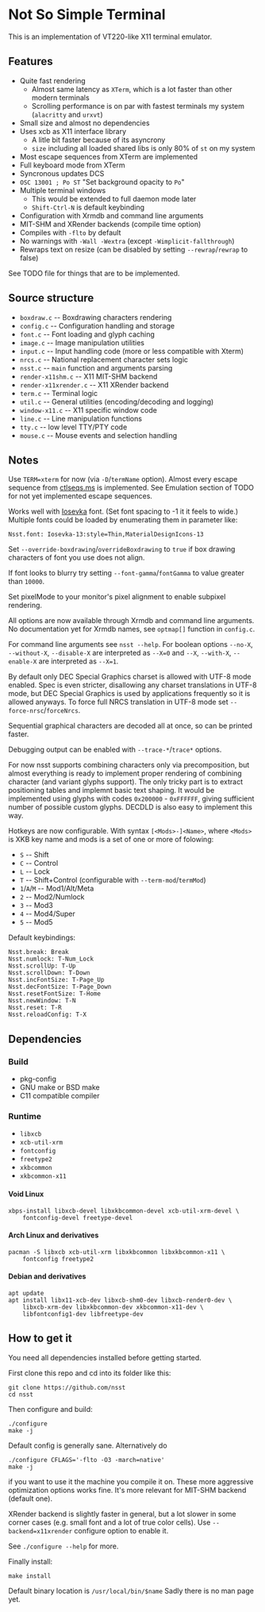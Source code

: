 Not So Simple Terminal
======================
This is an implementation of VT220-like X11 terminal emulator.

## Features
* Quite fast rendering
    * Almost same latency as `XTerm`, which is a lot faster than other modern terminals
    * Scrolling performance is on par with fastest terminals my system (`alacritty` and `urxvt`)
* Small size and almost no dependencies
* Uses xcb as X11 interface library
    * A litle bit faster because of its asyncrony
    * `size` including all loaded shared libs is only 80% of `st` on my system
* Most escape sequences from XTerm are implemented
* Full keyboard mode from XTerm
* Syncronous updates DCS
* `OSC 13001 ; Po ST` "Set background opacity to `Po`"
* Multiple terminal windows
    * This would be extended to full daemon mode later
    * `Shift-Ctrl-N` is default keybinding
* Configuration with Xrmdb and command line arguments
* MIT-SHM and XRender backends (compile time option)
* Compiles with `-flto` by default
* No warnings with `-Wall -Wextra` (except `-Wimplicit-fallthrough`)
* Rewraps text on resize (can be disabled by setting `--rewrap`/`rewrap` to false)

See TODO file for things that are to be implemented.

## Source structure

* `boxdraw.c` -- Boxdrawing characters rendering
* `config.c` -- Configuration handling and storage
* `font.c` -- Font loading and glyph caching
* `image.c` -- Image manipulation utilities
* `input.c` -- Input handling code (more or less compatible with Xterm)
* `nrcs.c` -- National replacement character sets logic
* `nsst.c` -- `main` function and arguments parsing
* `render-x11shm.c` -- X11 MIT-SHM backend
* `render-x11xrender.c` -- X11 XRender backend
* `term.c` -- Terminal logic
* `util.c` -- General utilities (encoding/decoding and logging)
* `window-x11.c` -- X11 specific window code
* `line.c` -- Line manipulation functions
* `tty.c` -- low level TTY/PTY code
* `mouse.c` -- Mouse events and selection handling

## Notes

Use `TERM=xterm` for now (via `-D`/`termName` option). Almost every escape sequence from [ctlseqs.ms](https://invisible-island.net/xterm/ctlseqs/ctlseqs.html) is implemented.
See Emulation section of TODO for not yet implemented escape sequences.

Works well with [Iosevka](https://github.com/be5invis/Iosevka) font. (Set font spacing to -1 it it feels to wide.)
Multiple fonts could be loaded by enumerating them in parameter like:

    Nsst.font: Iosevka-13:style=Thin,MaterialDesignIcons-13

Set `--override-boxdrawing`/`overrideBoxdrawing` to `true` if box drawing characters of font you use does not align.

If font looks to blurry try setting `--font-gamma`/`fontGamma` to value greater than `10000`.

Set pixelMode to your monitor's pixel alignment to enable subpixel rendering.

All options are now available through Xrmdb and command line arguments.
No documentation yet for Xrmdb names, see `optmap[]` function in `config.c`.

For command line arguments see `nsst --help`.
For boolean options `--no-X`, `--without-X`, `--disable-X` are interpreted as `--X=0` and
`--X`, `--with-X`, `--enable-X` are interpreted as `--X=1`.

By default only DEC Special Graphics charset is allowed with UTF-8 mode enabled.
Spec is even stricter, disallowing any charset translations in UTF-8 mode, but DEC Special Graphics is used by applications frequently so it is allowed anyways.
To force full NRCS translation in UTF-8 mode set `--force-nrsc`/`forceNrcs`.

Sequential graphical characters are decoded all at once, so can be printed faster.

Debugging output can be enabled with `--trace-*`/`trace*` options.

For now nsst supports combining characters only via precomposition, but almost everything is ready to implement proper rendering of combining character (and variant glyphs support).
The only tricky part is to extract positioning tables and implemnt basic text shaping. It would be implemented using glyphs with codes `0x200000` - `0xFFFFFF`,
giving sufficient number of possible custom glyphs. DECDLD is also easy to implement this way.

Hotkeys are now configurable. With syntax `[<Mods>-]<Name>`, where `<Mods>` is XKB key name and mods is a set of one or more of folowing:

* `S` -- Shift
* `C` -- Control
* `L` -- Lock
* `T` -- Shift+Control (configurable with `--term-mod`/`termMod`)
* `1`/`A`/`M` -- Mod1/Alt/Meta
* `2` -- Mod2/Numlock
* `3` -- Mod3
* `4` -- Mod4/Super
* `5` -- Mod5

Default keybindings:

    Nsst.break: Break
    Nsst.numlock: T-Num_Lock
    Nsst.scrollUp: T-Up
    Nsst.scrollDown: T-Down
    Nsst.incFontSize: T-Page_Up
    Nsst.decFontSize: T-Page_Down
    Nsst.resetFontSize: T-Home
    Nsst.newWindow: T-N
    Nsst.reset: T-R
    Nsst.reloadConfig: T-X


## Dependencies
### Build

* pkg-config
* GNU make or BSD make
* C11 compatible compiler

### Runtime
* `libxcb`
* `xcb-util-xrm`
* `fontconfig`
* `freetype2`
* `xkbcommon`
* `xkbcommon-x11`

#### Void Linux

    xbps-install libxcb-devel libxkbcommon-devel xcb-util-xrm-devel \
        fontconfig-devel freetype-devel

#### Arch Linux and derivatives

    pacman -S libxcb xcb-util-xrm libxkbcommon libxkbcommon-x11 \
        fontconfig freetype2

#### Debian and derivatives

    apt update
    apt install libx11-xcb-dev libxcb-shm0-dev libxcb-render0-dev \
        libxcb-xrm-dev libxkbcommon-dev xkbcommon-x11-dev \
        libfontconfig1-dev libfreetype-dev

## How to get it

You need all dependencies installed before getting started.

First clone this repo and cd into its folder like this:

    git clone https://github.com/nsst
    cd nsst

Then configure and build:

    ./configure
    make -j

Default config is generally sane.
Alternatively do

    ./configure CFLAGS='-flto -O3 -march=native'
    make -j

if you want to use it the machine you compile it on.
These more aggressive optimization options works fine.
It's more relevant for MIT-SHM backend (default one).

XRender backend is slightly faster in general,
but a lot slower in some corner cases (e.g. small font and a lot of true color cells).
Use `--backend=x11xrender` configure option to enable it.

See `./configure --help` for more.

Finally install:

    make install

Default binary location is `/usr/local/bin/$name`
Sadly there is no man page yet.

